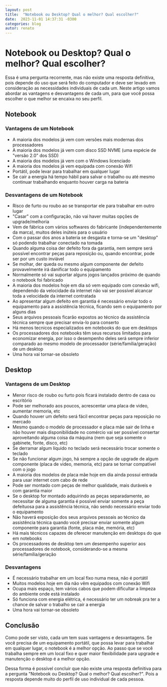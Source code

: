 ```yaml
---
layout: post
title:  "Notebook ou Desktop? Qual o melhor? Qual escolher?"
date:  2023-11-01 14:37:31 -0300
categories: blog
autor: renato
---
```


# Notebook ou Desktop? Qual o melhor? Qual escolher?

Essa é uma pergunta recorrente, mas não existe uma resposta definitiva, pois depende do uso que será feito do computador e deve ser levado em consideração as necessidades individuais de cada um. Neste artigo vamos abordar as vantagens e desvantagens de cada um, para que você possa escolher o que melhor se encaixa no seu perfil.

## Notebook

### Vantagens de um Notebook

- A maioria dos modelos já vem com versões mais modernas dos processadores
- A maioria dos modelos já vem com disco SSD NVME (uma espécie de "versão 2.0" dos SSD)
- A maioria dos modelos já vem com o Windows licenciado
- A maioria dos modelos já vem equipada com conexão Wifi
- Portátil, pode levar para trabalhar em qualquer lugar
- Se cair a energia há tempo hábil para salvar o trabalho ou até mesmo continuar trabalhando enquanto houver carga na bateria

### Desvantagens de um Notebook

- Risco de furto ou roubo ao se transportar ele para trabalhar em outro lugar
- "Casar" com a configuração, não vai haver muitas opções de upgrade/melhoria
- Vem de fábrica com vários softwares do fabricante (independentemente da marca), muitos deles inúteis para o usuário
- Com o passar dos anos a bateria se desgasta e torna-se um "desktop" só podendo trabalhar conectado na tomada
- Quando alguma coisa der defeito fora da garantia, nem sempre será possível encontrar peças para reposição ou, quando encontrar, pode ser por um custo inviável
- Se molhar, der queda ou mesmo algum componente der defeito provavelmente irá danificar todo o equipamento
- Normalmente só vai suportar alguns jogos lançados próximo de quando o notebook foi fabricado
- A maioria dos modelos hoje em dia só vem equipado com conexão wifi, dependendo da velocidade da internet não vai ser possível alcancar toda a velocidade da internet contratada
- Ao apresentar algum defeito em garantia é necessário enviar todo o equipamento para a assistência técnica, ficando sem o equipamento por alguns dias
- Seus arquivos pessoais ficarão expostos ao técnico da assistência técnica sempre que precisar envia-lo para conserto
- Há menos tecnicos especializados em notebooks do que em desktops
- Os processadores dos notebooks têm seus recursos limitados para economizar energia, por isso o desempenho deles será sempre inferior comparado ao mesmo modelo de processador (série/família/geração) de um desktop
- Uma hora vai tornar-se obsoleto

## Desktop

### Vantagens de um Desktop

- Menor risco de roubo ou furto pois ficará instalado dentro de casa ou escritório
- Pode ser melhorado aos poucos, acrescentar uma placa de video, aumentar memoria, etc
- Quando houver um defeito será fácil encontrar peças para reposição no mercado
- Mesmo quando o modelo de processador e placa mãe sair de linha e não houver mais disponibilidade no comércio vai ser possível consertar aproveitando alguma coisa da máquina (nem que seja somente o gabinete, fonte, disco, etc)
- Se derramar algum líquido no teclado será necessário trocar somente o teclado
- Se não funcionar algum jogo, há sempre a opção de upgrade de algum componente (placa de video, memoria, etc) para se tornar compatível com o jogo
- A maioria dos modelos de placa mãe hoje em dia ainda possui entrada para usar internet com cabo de rede
- Pode ser montado com peças de melhor qualidade, mais duráveis e com garantia maior
- Se o desktop for montado adquirindo as peças separadamente, ao necessitar de alguma garantia é possível enviar somente a peça defeituosa para a assistência técnica, não sendo necessário enviar todo o equipamento
- Não haverá exposição dos seus arquivos pessoais ao técnico da assistência técnica quando você precisar enviar somente algum componente para garantia (fonte, placa mãe, memória, etc)
- Há mais técnicos capazes de oferecer manutenção em desktops do que em notebooks
- Os processadores de desktop tem um desempenho superior aos processadores de notebook, considerando-se a mesma série/família/geração

### Desvantagens

- É necessário trabalhar em um local fixo numa mesa, não é portátil
- Muitos modelos hoje em dia não vêm equipados com conexão Wifi
- Ocupa mais espaço, tem vários cabos que podem dificultar a limpeza do ambiente onde está instalado
- Só funciona com energia elétrica, é necessário ter um nobreak pra ter a chance de salvar o trabalho se cair a energia
- Uma hora vai tornar-se obsoleto

## Conclusão

Como pode ser visto, cada um tem suas vantagens e desvantagens. Se você precisa de um equipamento portátil, que possa levar para trabalhar em qualquer lugar, o notebook é a melhor opção. Ao passo que se você trabalha sempre em um local fixo e quer maior flexibilidade para upgrade e manutenção o desktop é a melhor opção.

Dessa forma é possível concluir que não existe uma resposta definitiva para a pergunta "Notebook ou Desktop? Qual o melhor? Qual escolher?". Pois a resposta depende muito do perfil de uso individual de cada pessoa.